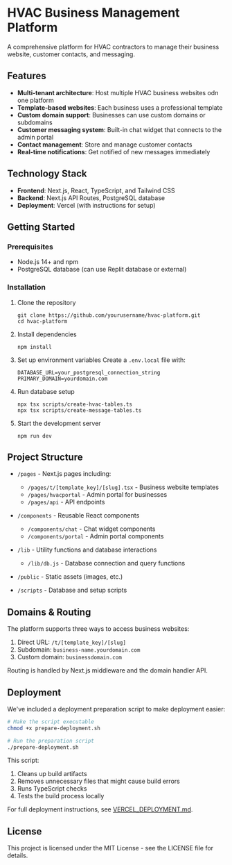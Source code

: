 # HVAC Business Management Platform

A comprehensive platform for HVAC contractors to manage their business website, customer contacts, and messaging.

## Features

- **Multi-tenant architecture**: Host multiple HVAC business websites odn one platform
- **Template-based websites**: Each business uses a professional template 
- **Custom domain support**: Businesses can use custom domains or subdomains
- **Customer messaging system**: Built-in chat widget that connects to the admin portal
- **Contact management**: Store and manage customer contacts
- **Real-time notifications**: Get notified of new messages immediately

## Technology Stack

- **Frontend**: Next.js, React, TypeScript, and Tailwind CSS
- **Backend**: Next.js API Routes, PostgreSQL database
- **Deployment**: Vercel (with instructions for setup)

## Getting Started

### Prerequisites

- Node.js 14+ and npm
- PostgreSQL database (can use Replit database or external)

### Installation

1. Clone the repository
   ```
   git clone https://github.com/yourusername/hvac-platform.git
   cd hvac-platform
   ```

2. Install dependencies
   ```
   npm install
   ```

3. Set up environment variables
   Create a `.env.local` file with:
   ```
   DATABASE_URL=your_postgresql_connection_string
   PRIMARY_DOMAIN=yourdomain.com
   ```

4. Run database setup
   ```
   npx tsx scripts/create-hvac-tables.ts
   npx tsx scripts/create-message-tables.ts
   ```

5. Start the development server
   ```
   npm run dev
   ```

## Project Structure

- `/pages` - Next.js pages including:
  - `/pages/t/[template_key]/[slug].tsx` - Business website templates
  - `/pages/hvacportal` - Admin portal for businesses
  - `/pages/api` - API endpoints
  
- `/components` - Reusable React components
  - `/components/chat` - Chat widget components
  - `/components/portal` - Admin portal components
  
- `/lib` - Utility functions and database interactions
  - `/lib/db.js` - Database connection and query functions
  
- `/public` - Static assets (images, etc.)

- `/scripts` - Database and setup scripts

## Domains & Routing

The platform supports three ways to access business websites:

1. Direct URL: `/t/[template_key]/[slug]`
2. Subdomain: `business-name.yourdomain.com`
3. Custom domain: `businessdomain.com`

Routing is handled by Next.js middleware and the domain handler API.

## Deployment

We've included a deployment preparation script to make deployment easier:

```bash
# Make the script executable
chmod +x prepare-deployment.sh

# Run the preparation script
./prepare-deployment.sh
```

This script:
1. Cleans up build artifacts
2. Removes unnecessary files that might cause build errors
3. Runs TypeScript checks
4. Tests the build process locally

For full deployment instructions, see [VERCEL_DEPLOYMENT.md](./VERCEL_DEPLOYMENT.md).

## License

This project is licensed under the MIT License - see the LICENSE file for details.